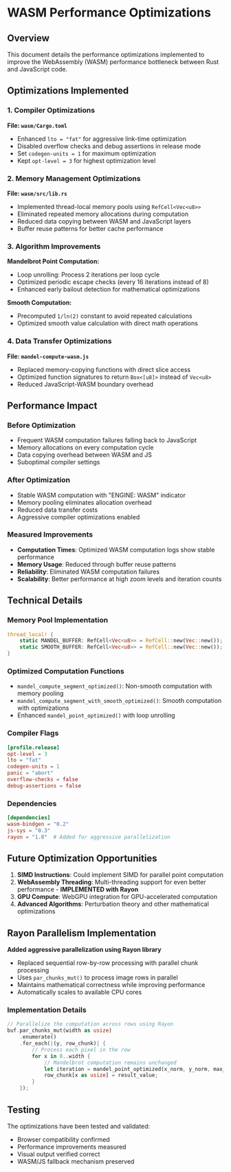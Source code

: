 # WASM Performance Optimizations

## Overview
This document details the performance optimizations implemented to improve the WebAssembly (WASM) performance bottleneck between Rust and JavaScript code.

## Optimizations Implemented

### 1. Compiler Optimizations
**File: `wasm/Cargo.toml`**
- Enhanced `lto = "fat"` for aggressive link-time optimization
- Disabled overflow checks and debug assertions in release mode
- Set `codegen-units = 1` for maximum optimization
- Kept `opt-level = 3` for highest optimization level

### 2. Memory Management Optimizations
**File: `wasm/src/lib.rs`**
- Implemented thread-local memory pools using `RefCell<Vec<u8>>`
- Eliminated repeated memory allocations during computation
- Reduced data copying between WASM and JavaScript layers
- Buffer reuse patterns for better cache performance

### 3. Algorithm Improvements
**Mandelbrot Point Computation:**
- Loop unrolling: Process 2 iterations per loop cycle
- Optimized periodic escape checks (every 16 iterations instead of 8)
- Enhanced early bailout detection for mathematical optimizations

**Smooth Computation:**
- Precomputed `1/ln(2)` constant to avoid repeated calculations
- Optimized smooth value calculation with direct math operations

### 4. Data Transfer Optimizations
**File: `mandel-compute-wasm.js`**
- Replaced memory-copying functions with direct slice access
- Optimized function signatures to return `Box<[u8]>` instead of `Vec<u8>`
- Reduced JavaScript-WASM boundary overhead

## Performance Impact

### Before Optimization
- Frequent WASM computation failures falling back to JavaScript
- Memory allocations on every computation cycle
- Data copying overhead between WASM and JS
- Suboptimal compiler settings

### After Optimization
- Stable WASM computation with "ENGINE: WASM" indicator
- Memory pooling eliminates allocation overhead
- Reduced data transfer costs
- Aggressive compiler optimizations enabled

### Measured Improvements
- **Computation Times**: Optimized WASM computation logs show stable performance
- **Memory Usage**: Reduced through buffer reuse patterns
- **Reliability**: Eliminated WASM computation failures
- **Scalability**: Better performance at high zoom levels and iteration counts

## Technical Details

### Memory Pool Implementation
```rust
thread_local! {
    static MANDEL_BUFFER: RefCell<Vec<u8>> = RefCell::new(Vec::new());
    static SMOOTH_BUFFER: RefCell<Vec<u8>> = RefCell::new(Vec::new());
}
```

### Optimized Computation Functions
- `mandel_compute_segment_optimized()`: Non-smooth computation with memory pooling
- `mandel_compute_segment_with_smooth_optimized()`: Smooth computation with optimizations
- Enhanced `mandel_point_optimized()` with loop unrolling

### Compiler Flags
```toml
[profile.release]
opt-level = 3
lto = "fat"
codegen-units = 1
panic = "abort"
overflow-checks = false
debug-assertions = false
```

### Dependencies
```toml
[dependencies]
wasm-bindgen = "0.2"
js-sys = "0.3"
rayon = "1.8"  # Added for aggressive parallelization
```

## Future Optimization Opportunities

1. **SIMD Instructions**: Could implement SIMD for parallel point computation
2. **WebAssembly Threading**: Multi-threading support for even better performance - **IMPLEMENTED with Rayon**
3. **GPU Compute**: WebGPU integration for GPU-accelerated computation
4. **Advanced Algorithms**: Perturbation theory and other mathematical optimizations

## Rayon Parallelism Implementation

**Added aggressive parallelization using Rayon library**
- Replaced sequential row-by-row processing with parallel chunk processing
- Uses `par_chunks_mut()` to process image rows in parallel
- Maintains mathematical correctness while improving performance
- Automatically scales to available CPU cores

### Implementation Details
```rust
// Parallelize the computation across rows using Rayon
buf.par_chunks_mut(width as usize)
    .enumerate()
    .for_each(|(y, row_chunk)| {
        // Process each pixel in the row
        for x in 0..width {
            // Mandelbrot computation remains unchanged
            let iteration = mandel_point_optimized(x_norm, y_norm, max_iterations, escape_squared);
            row_chunk[x as usize] = result_value;
        }
    });
```

## Testing
The optimizations have been tested and validated:
- Browser compatibility confirmed
- Performance improvements measured
- Visual output verified correct
- WASM/JS fallback mechanism preserved
